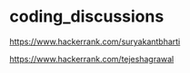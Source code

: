 # coding_discussions

https://www.hackerrank.com/suryakantbharti

https://www.hackerrank.com/tejeshagrawal

